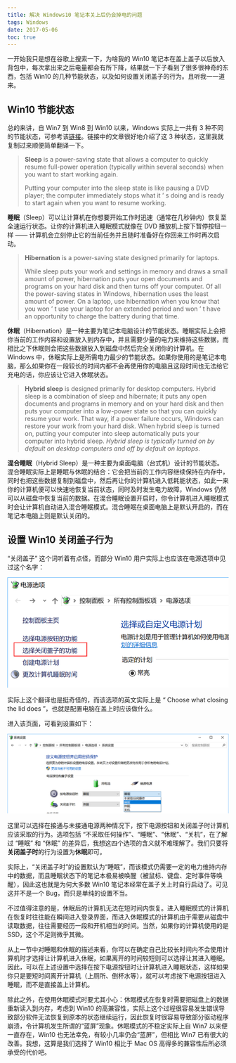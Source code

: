 ```yaml
---
title: 解决 Windows10 笔记本关上后仍会掉电的问题
tags: Windows
date: 2017-05-06
toc: true
---
```


一开始我只是想在谷歌上搜索一下，为啥我的 Win10 笔记本在盖上盖子以后放入背包中，每次拿出来之后电量都会有所下降，结果就一下子看到了很多很神奇的东西，包括 Win10 的几种节能状态，以及如何设置关闭盖子的行为。且听我一一道来。

<!-- more -->

## Win10 节能状态

总的来讲，自 Win7 到 Win8 到 Win10 以来，Windows 实际上一共有 3 种不同的节能状态，可参考该[链接](http://www.thewindowsclub.com/difference-between-sleep-hybrid-sleep-and-hibernation-in-windows-7)。链接中的文章很好地介绍了这 3 种状态，这里我就复制过来顺便简单翻译一下。

> **Sleep** is a power-saving state that allows a computer to quickly resume full-power operation (typically within several seconds) when you want to start working again.
>
> Putting your computer into the sleep state is like pausing a DVD player; the computer immediately stops what it ’ s doing and is ready to start again when you want to resume working.

**睡眠**（Sleep）可以让计算机在你想要开始工作时迅速（通常在几秒钟内）恢复至全速运行状态。让你的计算机进入睡眠模式就像在 DVD 播放机上按下暂停按钮一样 —— 计算机会立刻停止它的当前任务并且随时准备好在你回来工作时再次启动。

> **Hibernation** is a power-saving state designed primarily for laptops.
>
> While sleep puts your work and settings in memory and draws a small amount of power, hibernation puts your open documents and programs on your hard disk and then turns off your computer. Of all the power-saving states in Windows, hibernation uses the least amount of power. On a laptop, use hibernation when you know that you won ’ t use your laptop for an extended period and won ’ t have an opportunity to charge the battery during that time.

**休眠**（Hibernation）是一种主要为笔记本电脑设计的节能状态。睡眠实际上会把你当前的工作内容和设置放入到内存中，并且需要少量的电力来维持这些数据，而相比之下休眠则会把这些数据放入到磁盘中然后完全关闭你的计算机。在 Windows 中，休眠实际上是所需电力最少的节能状态。如果你使用的是笔记本电脑，那么如果你在一段较长的时间内都不会再使用你的电脑且这段时间也无法给它充电的话，你应该让它进入休眠状态。

> **Hybrid sleep** is designed primarily for desktop computers. Hybrid sleep is a combination of sleep and hibernate; it puts any open documents and programs in memory and on your hard disk and then puts your computer into a low-power state so that you can quickly resume your work. That way, if a power failure occurs, Windows can restore your work from your hard disk. When hybrid sleep is turned on, putting your computer into sleep automatically puts your computer into hybrid sleep. *Hybrid sleep is typically turned on by default on desktop computers and off by default on laptops*.

**混合睡眠**（Hybrid Sleep）是一种主要为桌面电脑（台式机）设计的节能状态。混合睡眠实际上是睡眠与休眠的结合：它会把当前的工作内容继续保持在内存中，同时也把这些数据复制到磁盘中，然后再让你的计算机进入低耗能状态，如此一来你的计算机便可以快速地恢复当前状态，同时及时发生电力故障，Windows 仍然可以从磁盘中恢复当前的数据。在混合睡眠设置开启时，你令计算机进入睡眠模式时会让计算机自动进入混合睡眠模式。混合睡眠在桌面电脑上是默认开启的，而在笔记本电脑上则是默认关闭的。

## 设置 Win10 关闭盖子行为

“关闭盖子” 这个词听着有点怪，而部分 Win10 用户实际上也应该在电源选项中见过这个名字：

![](/img/win10@1.png)

实际上这个翻译也是挺奇怪的，而该选项的英文实际上是 “ Choose what closing the lid does ”，也就是配置电脑在盖上时应该做什么。

进入该页面，可看到设置如下：

![](/img/win10@2.png)

这里可以选择在接通与未接通电源两种情况下，按下电源按钮和关闭盖子时计算机应该采取的行为。选项包括 “不采取任何操作”、“睡眠”、“休眠”、“关机”，在了解过 “睡眠” 和 “休眠” 的差异后，我想这四个选项的含义就不难理解了。我们只要将**关闭盖子时**的行为设置为**休眠**即可。

实际上，“关闭盖子时”的设置默认为“睡眠”，而该模式仍需要一定的电力维持内存中的数据，而且睡眠状态下的笔记本极易被唤醒（被鼠标、键盘、定时事件等唤醒），因此这也就是为何大多数 Win10 笔记本经常在盖子关上时自行启动了。可见这并不是一个 Bug，而只是单纯的设置不当。

不过值得注意的是，休眠后的计算机无法在短时间内恢复。进入睡眠模式的计算机在恢复时往往能在瞬间进入登录界面，而进入休眠模式的计算机由于需要从磁盘中读取数据，往往需要经历一段和开机相当的时间。当然，如果你的计算机使用的是 SSD，这个不足则微乎其微。

从上一节中对睡眠和休眠的描述来看，你可以在确定自己比较长时间内不会使用计算机时才选择让计算机进入休眠，如果离开的时间较短则可以选择让其进入睡眠。因此，可以在上述设置中选择在按下电源按钮时让计算机进入睡眠状态，这样如果你只是要短时间离开计算机（上厕所、倒杯水等），就可以考虑按下电源按钮进入睡眠，而不是直接盖上计算机。

除此之外，在使用休眠模式时要尤其小心：休眠模式在恢复时需要把磁盘上的数据重新读入到内存，考虑到 Win10 的高兼容性，实际上这个过程很容易发生错误导致部分软件无法恢复到原本的状态继续运行，因此恢复时很容易导致部分驱动程序崩溃，令计算机发生所谓的“蓝屏”现象。休眠模式的不稳定实际上自 Win7 以来便一直存在，Win10 也无法幸免，有较小几率仍会“蓝屏”，但相比 Win7 已有很大的改善。我想，这算是我们选择了 Win10 相比于 Mac OS 高得多的兼容性后所必须承受的代价吧。
